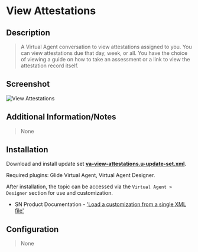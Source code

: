 # View Attestations

## Description

> A Virtual Agent conversation to view attestations assigned to you. You can view attestations due that day, week, or all. You have the choice of viewing a guide on how to take an assessment or a link to view the attestation record itself.

## Screenshot

![View Attestations](https://raw.githubusercontent.com/platform-experience/virtual-agent-library/master/src/va-view-attestations/images/va-view-attestations.png)

## Additional Information/Notes

> None

## Installation

Download and install update set **[va-view-attestations.u-update-set.xml](https://github.com/platform-experience/virtual-agent-library/blob/master/src/va-view-attestations/va-view-attestations.u-update-set.xml)**.

Required plugins: Glide Virtual Agent, Virtual Agent Designer.

After installation, the topic can be accessed via the `Virtual Agent > Designer` section for use and customization.

* SN Product Documentation - ['Load a customization from a single XML file'](https://docs.servicenow.com/bundle/kingston-application-development/page/build/system-update-sets/task/t_SaveAnUpdateSetAsAnXMLFile.html)

## Configuration

> None
